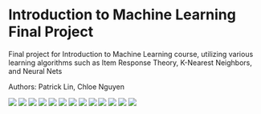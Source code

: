 # Introduction to Machine Learning Final Project
Final project for Introduction to Machine Learning course, utilizing various learning algorithms such as Item Response Theory, K-Nearest Neighbors, and Neural Nets

Authors: Patrick Lin, Chloe Nguyen

![](report/intro-ml-project-01.jpg?raw=true)
![](report/intro-ml-project-02.jpg?raw=true)
![](report/intro-ml-project-03.jpg?raw=true)
![](report/intro-ml-project-04.jpg?raw=true)
![](report/intro-ml-project-05.jpg?raw=true)
![](report/intro-ml-project-06.jpg?raw=true)
![](report/intro-ml-project-07.jpg?raw=true)
![](report/intro-ml-project-08.jpg?raw=true)
![](report/intro-ml-project-09.jpg?raw=true)
![](report/intro-ml-project-10.jpg?raw=true)
![](report/intro-ml-project-11.jpg?raw=true)
![](report/intro-ml-project-12.jpg?raw=true)
![](report/intro-ml-project-13.jpg?raw=true)
